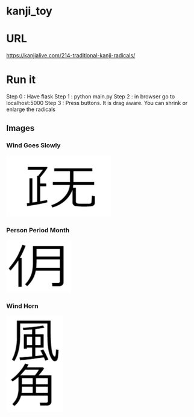 # kanji_toy

# URL 
https://kanjialive.com/214-traditional-kanji-radicals/

# Run it
Step 0 : Have flask 
Step 1 : python main.py
Step 2 : in browser go to localhost:5000 
Step 3 : Press buttons. It is drag aware. You can shrink or enlarge the radicals

## Images

### Wind Goes Slowly
![Wind Goes Slowly](wind_go_slowly.png)

### Person Period Month
![Person Period Month](person_period_month.png)

### Wind Horn
![Wind Horn](wind_horn.png)